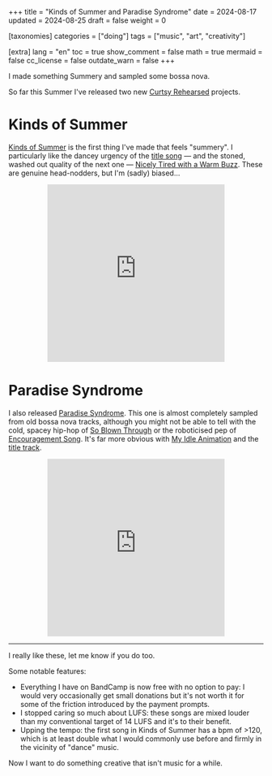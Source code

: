 +++
title = "Kinds of Summer and Paradise Syndrome"
date = 2024-08-17
updated = 2024-08-25
draft = false
weight = 0

[taxonomies]
categories = ["doing"]
tags = ["music", "art", "creativity"]

[extra]
lang = "en"
toc = true
show_comment = false
math = true
mermaid = false
cc_license = false
outdate_warn = false
+++

I made something Summery and sampled some bossa nova.

<!-- more -->

So far this Summer I've released two new
[Curtsy Rehearsed](https://curtsyrehearsed.bandcamp.com/) 
projects.

# Kinds of Summer

[Kinds of Summer](https://curtsyrehearsed.bandcamp.com/album/kinds-of-summer)
is the first thing I've made that feels "summery".
I particularly like the dancey urgency of the [title song](https://curtsyrehearsed.bandcamp.com/track/kinds-of-summer) — and the
stoned, washed out quality of the next one — [Nicely Tired with a Warm Buzz](https://curtsyrehearsed.bandcamp.com/track/nicely-tired-with-a-warm-buzz).
These are genuine head-nodders, but I'm (sadly) biased...

<div style="text-align: center;">
    <iframe style="border: 0; width: 350px; height: 350px;" src="https://bandcamp.com/EmbeddedPlayer/album=256855015/size=large/bgcol=ffffff/linkcol=0687f5/minimal=true/transparent=true/" seamless><a href="https://curtsyrehearsed.bandcamp.com/album/kinds-of-summer">Kinds of Summer by Curtsy Rehearsed</a></iframe>
</div>

# Paradise Syndrome

I also released
[Paradise Syndrome](https://curtsyrehearsed.bandcamp.com/album/paradise-syndrome).
This one is almost completely sampled from old bossa nova tracks, although you might
not be able to tell with the cold, spacey hip-hop of [So Blown Through](https://curtsyrehearsed.bandcamp.com/track/so-blown-through) or the
roboticised pep of [Encouragement Song](https://curtsyrehearsed.bandcamp.com/track/encouragement-song-2).
It's far more obvious with [My Idle Animation](https://curtsyrehearsed.bandcamp.com/track/my-idle-animation-2) and the [title track](https://curtsyrehearsed.bandcamp.com/track/paradise-syndrome-2).

<div style="text-align: center;">
    <iframe style="border: 0; width: 350px; height: 350px;" src="https://bandcamp.com/EmbeddedPlayer/album=2684245421/size=large/bgcol=ffffff/linkcol=0687f5/minimal=true/transparent=true/" seamless><a href="https://curtsyrehearsed.bandcamp.com/album/paradise-syndrome">Paradise Syndrome by Curtsy Rehearsed</a></iframe>
</div>

---

I really like these, let me know if you do too.

Some notable features:

- Everything I have on BandCamp is now free with no option to pay: I would very occasionally get small donations but it's not worth it for some of the friction introduced by the payment prompts.
- I stopped caring so much about LUFS: these songs are mixed louder than my conventional target of 14 LUFS and it's to their benefit.
- Upping the tempo: the first song in Kinds of Summer has a bpm of >120, which is at least double what I would commonly use before and firmly in the vicinity of "dance" music.

Now I want to do something creative that isn't music for a while.
